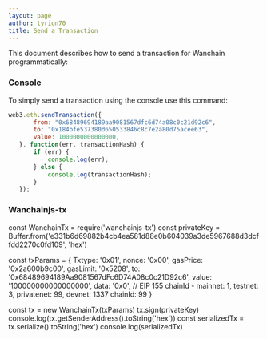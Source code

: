 ```yaml
---
layout: page
author: tyrion70
title: Send a Transaction
---
```


This document describes how to send a transaction for Wanchain programmatically:

### Console
To simply send a transaction using the console use this command:

```js
web3.eth.sendTransaction({
       from: "0x68489694189aa9081567dfc6d74a08c0c21d92c6",
       to: "0x184bfe537380d650533846c8c7e2a80d75acee63", 
       value: 1000000000000000, 
   }, function(err, transactionHash) {
       if (err) { 
           console.log(err); 
       } else {
           console.log(transactionHash);
       }
   });
```

### Wanchainjs-tx
<script src="https://embed.runkit.com" data-element-id="runkit-element"></script>
<div id="runkit-element">
const WanchainTx = require('wanchainjs-tx')
const privateKey = Buffer.from('e331b6d69882b4cb4ea581d88e0b604039a3de5967688d3dcffdd2270c0fd109', 'hex')
 
const txParams = {
  Txtype: '0x01',
  nonce: '0x00',
  gasPrice: '0x2a600b9c00', 
  gasLimit: '0x5208',
  to: '0x68489694189Aa9081567dFc6D74A08c0c21D92c6', 
  value: '100000000000000000', 
  data: '0x0',
  // EIP 155 chainId - mainnet: 1, testnet: 3, privatenet: 99, devnet: 1337
  chainId: 99
}

const tx = new WanchainTx(txParams)
tx.sign(privateKey)
console.log(tx.getSenderAddress().toString('hex'))
const serializedTx = tx.serialize().toString('hex')
console.log(serializedTx)
</div>
